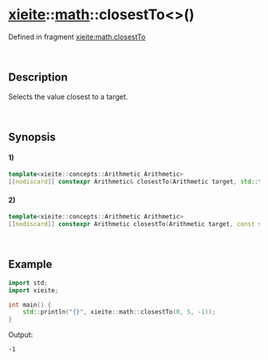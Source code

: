 # [xieite](../../xieite.md)\:\:[math](../../math.md)\:\:closestTo\<\>\(\)
Defined in fragment [xieite:math.closestTo](../../../src/math/closest_to.cpp)

&nbsp;

## Description
Selects the value closest to a target.

&nbsp;

## Synopsis
#### 1)
```cpp
template<xieite::concepts::Arithmetic Arithmetic>
[[nodiscard]] constexpr Arithmetic& closestTo(Arithmetic target, std::type_identity_t<Arithmetic>& value1, std::type_identity_t<Arithmetic>& value2) noexcept;
```
#### 2)
```cpp
template<xieite::concepts::Arithmetic Arithmetic>
[[nodiscard]] constexpr Arithmetic closestTo(Arithmetic target, const std::type_identity_t<Arithmetic>& value1, const std::type_identity_t<Arithmetic>& value2) noexcept;
```

&nbsp;

## Example
```cpp
import std;
import xieite;

int main() {
    std::println("{}", xieite::math::closestTo(0, 5, -1));
}
```
Output:
```
-1
```
